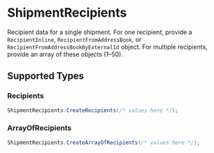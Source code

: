 # ShipmentRecipients

Recipient data for a single shipment. For one recipient, provide a `RecipientInline`, `RecipientFromAddressBook`, or `RecipientFromAddressBookByExternalId` object. For multiple recipients, provide an array of these objects (1–50).


## Supported Types

### Recipients

```csharp
ShipmentRecipients.CreateRecipients(/* values here */);
```

### ArrayOfRecipients

```csharp
ShipmentRecipients.CreateArrayOfRecipients(/* values here */);
```
